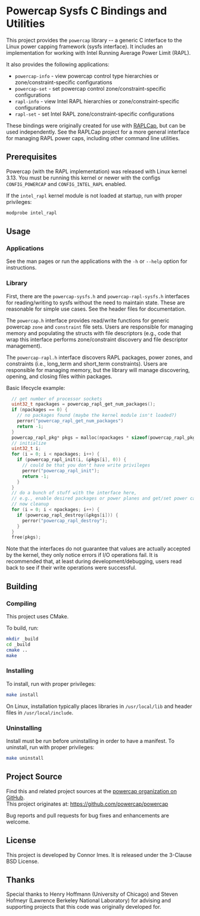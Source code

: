 # Powercap Sysfs C Bindings and Utilities

This project provides the `powercap` library -- a generic C interface to the Linux power capping framework (sysfs interface).
It includes an implementation for working with Intel Running Average Power Limit (RAPL).

It also provides the following applications:

* `powercap-info` - view powercap control type hierarchies or zone/constraint-specific configurations
* `powercap-set` - set powercap control zone/constraint-specific configurations
* `rapl-info` - view Intel RAPL hierarchies or zone/constraint-specific configurations
* `rapl-set` - set Intel RAPL zone/constraint-specific configurations

These bindings were originally created for use with [RAPLCap](https://github.com/powercap/raplcap), but can be used independently.
See the RAPLCap project for a more general interface for managing RAPL power caps, including other command line utilities.

## Prerequisites

Powercap (with the RAPL implementation) was released with Linux kernel 3.13.
You must be running this kernel or newer with the configs `CONFIG_POWERCAP` and `CONFIG_INTEL_RAPL` enabled.

If the `intel_rapl` kernel module is not loaded at startup, run with proper privileges:

```sh
modprobe intel_rapl
```


## Usage

### Applications

See the man pages or run the applications with the `-h` or `--help` option for instructions.

### Library

First, there are the `powercap-sysfs.h` and `powercap-rapl-sysfs.h` interfaces for reading/writing to sysfs without the need to maintain state.
These are reasonable for simple use cases.
See the header files for documentation.

The `powercap.h` interface provides read/write functions for generic powercap `zone` and `constraint` file sets.
Users are responsible for managing memory and populating the structs with file descriptors (e.g., code that wrap this interface performs zone/constraint discovery and file descriptor management).

The `powercap-rapl.h` interface discovers RAPL packages, power zones, and constraints (i.e., long\_term and short\_term constraints).
Users are responsible for managing memory, but the library will manage discovering, opening, and closing files within packages.

Basic lifecycle example:

```C
  // get number of processor sockets
  uint32_t npackages = powercap_rapl_get_num_packages();
  if (npackages == 0) {
    // no packages found (maybe the kernel module isn't loaded?)
    perror("powercap_rapl_get_num_packages")
    return -1;
  }
  powercap_rapl_pkg* pkgs = malloc(npackages * sizeof(powercap_rapl_pkg));
  // initialize
  uint32_t i;
  for (i = 0; i < npackages; i++) {
    if (powercap_rapl_init(i, &pkgs[i], 0)) {
      // could be that you don't have write privileges
      perror("powercap_rapl_init");
      return -1;
    }
  }
  // do a bunch of stuff with the interface here,
  // e.g., enable desired packages or power planes and get/set power caps...
  // now cleanup
  for (i = 0; i < npackages; i++) {
    if (powercap_rapl_destroy(&pkgs[i])) {
      perror("powercap_rapl_destroy");
    }
  }
  free(pkgs);
```

Note that the interfaces do not guarantee that values are actually accepted by the kernel, they only notice errors if I/O operations fail.
It is recommended that, at least during development/debugging, users read back to see if their write operations were successful.


## Building

### Compiling

This project uses CMake.

To build, run:

``` sh
mkdir _build
cd _build
cmake ..
make
```


### Installing

To install, run with proper privileges:

``` sh
make install
```

On Linux, installation typically places libraries in `/usr/local/lib` and
header files in `/usr/local/include`.

### Uninstalling

Install must be run before uninstalling in order to have a manifest.
To uninstall, run with proper privileges:

``` sh
make uninstall
```


## Project Source

Find this and related project sources at the [powercap organization on GitHub](https://github.com/powercap).  
This project originates at: https://github.com/powercap/powercap

Bug reports and pull requests for bug fixes and enhancements are welcome.


## License

This project is developed by Connor Imes.
It is released under the 3-Clause BSD License.

## Thanks

Special thanks to Henry Hoffmann (University of Chicago) and Steven Hofmeyr (Lawrence Berkeley National Laboratory) for advising and supporting projects that this code was originally developed for.
